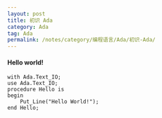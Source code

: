 ```yaml
---
layout: post
title: 初识 Ada
category: Ada
tag: Ada
permalink: /notes/category/编程语言/Ada/初识-Ada/
---
```

#### Hello world!
```
with Ada.Text_IO;
use Ada.Text_IO;
procedure Hello is
begin
    Put_Line("Hello World!");
end Hello;
```